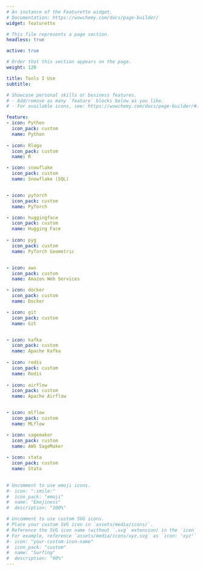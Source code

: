```yaml
---
# An instance of the Featurette widget.
# Documentation: https://wowchemy.com/docs/page-builder/
widget: featurette

# This file represents a page section.
headless: true

active: true

# Order that this section appears on the page.
weight: 120

title: Tools I Use
subtitle:

# Showcase personal skills or business features.
# - Add/remove as many `feature` blocks below as you like.
# - For available icons, see: https://wowchemy.com/docs/page-builder/#icons

feature:
- icon: Python
  icon_pack: custom
  name: Python
  
- icon: Rlogo
  icon_pack: custom
  name: R

- icon: snowflake
  icon_pack: custom
  name: Snowflake (SQL)


- icon: pytorch
  icon_pack: custom
  name: PyTorch

- icon: huggingface
  icon_pack: custom
  name: Hugging Face
  
- icon: pyg
  icon_pack: custom
  name: PyTorch Geometric


- icon: aws
  icon_pack: custom
  name: Amazon Web Services  

- icon: docker
  icon_pack: custom
  name: Docker

- icon: git
  icon_pack: custom
  name: Git


- icon: kafka
  icon_pack: custom
  name: Apache Kafka
  
- icon: redis
  icon_pack: custom
  name: Redis
  
- icon: airflow
  icon_pack: custom
  name: Apache Airflow


- icon: mlflow
  icon_pack: custom
  name: MLflow

- icon: sagemaker
  icon_pack: custom
  name: AWS SageMaker
  
- icon: stata
  icon_pack: custom
  name: Stata

  
# Uncomment to use emoji icons.
#- icon: ":smile:"
#  icon_pack: "emoji"
#  name: "Emojiness"
#  description: "100%"  

# Uncomment to use custom SVG icons.
# Place your custom SVG icon in `assets/media/icons/`.
# Reference the SVG icon name (without `.svg` extension) in the `icon` field.
# For example, reference `assets/media/icons/xyz.svg` as `icon: 'xyz'`
#- icon: "your-custom-icon-name"
#  icon_pack: "custom"
#  name: "Surfing"
#  description: "90%"
---
```

